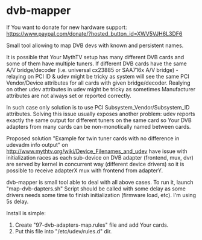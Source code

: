 dvb-mapper
==========

If You want to donate for new hardware support: 
https://www.paypal.com/donate/?hosted_button_id=XWV5VJH6L3DF6

Small tool allowing to map DVB devs with known and persistent names.

It is possible that Your MythTV setup has many different DVB cards and some of them have multiple tuners.
If different DVB cards have the same A/V bridge/decoder (i.e. universal cx23885 or SAA716x A/V bridge) - relaying on PCI ID & udev 
might be tricky as system will see the same PCI Vendor/Device attributes for all cards with given bridge/decoder.
Realying on other udev attributes in udev might be tricky as sometimes Manufacturer attributes are not always set or reported correctly.

In such case only solution is to use PCI Subsystem_Vendor/Subsystem_ID attributes.
Solving this issue usually exposes another problem: udev reports exactly the same output for different tuners on the same
card so Your DVB adapters from many cards can be non-monotically named between cards.  

Proposed solution "Example for twin tuner cards with no difference in udevadm info output" on http://www.mythtv.org/wiki/Device_Filenames_and_udev
have issue with initialization races as each sub-device on DVB adapter (frontend, mux, dvr) are served by kernel in 
concurrent way (different device drivers) so it is possible to receive adapterX mux with frontend from adapterY.

dvb-mapper is small tool able to deal with all above cases. 
To run it, launch "map-dvb-dapters.sh"
Script should be called with some delay as some drivers needs some time to finish initialization (firmware load, etc).
I'm using 5s delay. 

Install is simple:
1. Create "97-dvb-adapters-map.rules" file and add Your cards. 
2. Put this file into "/etc/udev/rules.d" dir.
